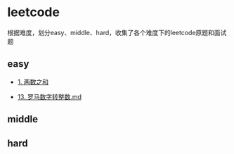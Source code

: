 # leetcode
根据难度，划分easy、middle、hard，收集了各个难度下的leetcode原题和面试题

## easy

- [1. 两数之和](/leetcode/easy/1.两数之和.md)

- [13. 罗马数字转整数.md](easy/13.罗马数字转整数.md)

## middle

## hard